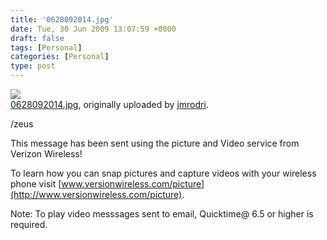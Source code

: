 ```yaml
---
title: '0628092014.jpg'
date: Tue, 30 Jun 2009 13:07:59 +0000
draft: false
tags: [Personal]
categories: [Personal]
type: post
---
```


[![](http://farm3.static.flickr.com/2510/3674516723_4142dfb04b.jpg)](http://www.flickr.com/photos/jmrodri/3674516723/ "photo sharing")  
[0628092014.jpg](http://www.flickr.com/photos/jmrodri/3674516723/), originally uploaded by [jmrodri](http://www.flickr.com/people/jmrodri/).

/zeus  
  
This message has been sent using the picture and Video service from Verizon Wireless!  
  
To learn how you can snap pictures and capture videos with your wireless phone visit [www.versionwireless.com/picture](http://www.versionwireless.com/picture).  
  
Note: To play video messsages sent to email, Quicktime@ 6.5 or higher is required.